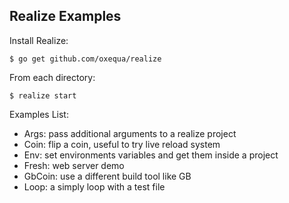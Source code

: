 ## Realize Examples



Install Realize:

    $ go get github.com/oxequa/realize

From each directory:

    $ realize start

Examples List:

- Args: pass additional arguments to a realize project
- Coin: flip a coin, useful to try live reload system
- Env: set environments variables and get them inside a project
- Fresh: web server demo
- GbCoin: use a different build tool like GB
- Loop: a simply loop with a test file
